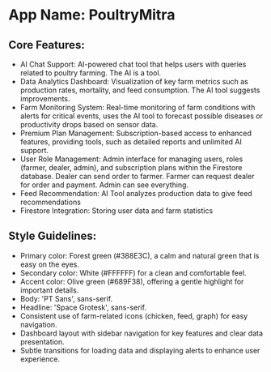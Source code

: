 # **App Name**: PoultryMitra

## Core Features:

- AI Chat Support: AI-powered chat tool that helps users with queries related to poultry farming. The AI is a tool.
- Data Analytics Dashboard: Visualization of key farm metrics such as production rates, mortality, and feed consumption. The AI tool suggests improvements.
- Farm Monitoring System: Real-time monitoring of farm conditions with alerts for critical events, uses the AI tool to forecast possible diseases or productivity drops based on sensor data.
- Premium Plan Management: Subscription-based access to enhanced features, providing tools, such as detailed reports and unlimited AI support.
- User Role Management: Admin interface for managing users, roles (farmer, dealer, admin), and subscription plans within the Firestore database. Dealer can send order to farmer. Farmer can request dealer for order and payment. Admin can see everything.
- Feed Recommendation: AI Tool analyzes production data to give feed recommendations
- Firestore Integration: Storing user data and farm statistics

## Style Guidelines:

- Primary color: Forest green (#388E3C), a calm and natural green that is easy on the eyes.
- Secondary color: White (#FFFFFF) for a clean and comfortable feel.
- Accent color: Olive green (#689F38), offering a gentle highlight for important details.
- Body: 'PT Sans', sans-serif.
- Headline: 'Space Grotesk', sans-serif.
- Consistent use of farm-related icons (chicken, feed, graph) for easy navigation.
- Dashboard layout with sidebar navigation for key features and clear data presentation.
- Subtle transitions for loading data and displaying alerts to enhance user experience.